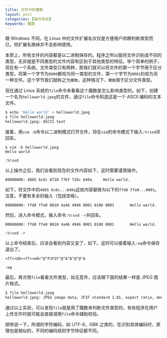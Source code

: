 ```yaml
---
title: 文件中的魔数
layout: post
categories: [操作系统]
keywords: 魔数
---
```


跟 Windows 不同，在 Linux 中的文件扩展名仅仅是方便用户肉眼判断类型而已，将扩展名换掉并不会影响使用。

本质上，所有文件的内容都是以二进制保存的。程序之所以能将文件识别成不同的类型，无非就是不同类型的文件内容有区别于其他类型的特征。举个简单的例子，现在有一个系统，文件类型只有两种，那我们就可以将文件的第一个字节用于区分类型，将第一个字节为`0000`都视为同一类型的文件，第一个字节为`0001`的视为另一种文件。这个字节我们就称之为`魔数`，这种情况下，`魔数`用于区分文件类型。

现在通过 Linux 系统的`file`命令来看看这个魔数是怎么影响类型的。如下，创建一个名为`helloworld.jpeg`的文件，通过`file`命令知道这是一个 ASCII 编码的文本文件。

```bash
$ echo 'Hello world' > helloworld.jpeg
$ file helloworld.jpeg
helloworld.jpeg: ASCII text
```

接着，用`vim -b`命令以二进制模式打开文件，将在`vim`的命令模式下输入`:%!xxd`并回车。

```
$ vim -b helloworld.jpeg
Hello world

:%!xxd
```

以上操作之后，我们会看到现在的文件内容如下，这时需要谨慎操作。

```
00000000: 4865 6c6c 6f20 776f 726c 640a     Hello world.
```

如下，将文件中的`4865 6c6c...640a`这些内容替换为以下的`ffd8 ffe0...0001`。注意，不要有多余的输入（包括空格）。

```
00000000: ffd8 ffe0 0010 4a46 4946 0001 0100 0001       Hello world.
```

然后，进入命令模式，输入命令`:%!xxd -r`并回车。

```
00000000: ffd8 ffe0 0010 4a46 4946 0001 0100 0001       Hello world.

:%!xxd -r
```

以上命令结束后，应该会看到内容又变了，如下。这时可以接着输入`:wq`命令保存退出了。

```
<ff><d8><ff><e0>^@^PJFIF^@^A^A^@^@^A

:wq
```

最后，再次用`file`看看文件类型，如无意外，应该跟下面的结果一样是 JPEG 图片格式。

```bash
$ file helloworld.jpeg
helloworld.jpeg: JPEG image data, JFIF standard 1.01, aspect ratio, density 1x, segment length 16, thumbnail 0x
```

通过以上实验，可以发现`file`就是用了魔数来判断文件类型的，有些程序在用户上传文件时就可能会直接调用`file`命令辅助校验。

顺带说一下，所谓的字符编码，如 UTF-8，GBK 之类的，在识别具体编码时，原理也是相似的，不同的编码规则字节特征都不同。